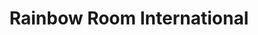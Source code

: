 ---
title: "Rainbow Room International"
url: /glasgow/rainbow-room-international/
shop: hairdresser
---